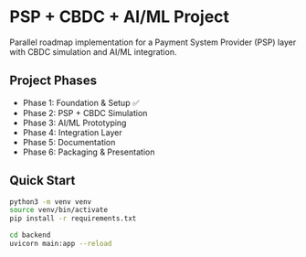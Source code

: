 # PSP + CBDC + AI/ML Project

Parallel roadmap implementation for a Payment System Provider (PSP) layer with CBDC simulation and AI/ML integration.

## Project Phases
- Phase 1: Foundation & Setup ✅
- Phase 2: PSP + CBDC Simulation
- Phase 3: AI/ML Prototyping
- Phase 4: Integration Layer
- Phase 5: Documentation
- Phase 6: Packaging & Presentation

## Quick Start
```bash
python3 -m venv venv
source venv/bin/activate
pip install -r requirements.txt

cd backend
uvicorn main:app --reload